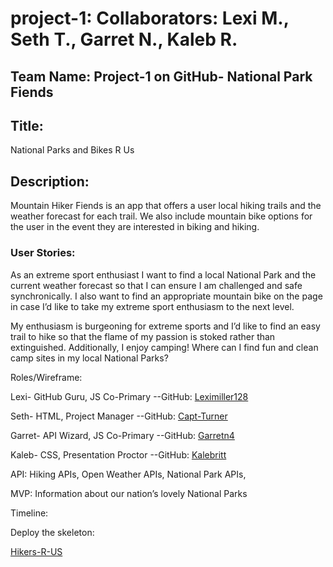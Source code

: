 # project-1: Collaborators: Lexi M., Seth T., Garret N., Kaleb R.

## Team Name: Project-1 on GitHub- National Park Fiends

## Title:

National Parks and Bikes R Us

## Description:

Mountain Hiker Fiends is an app that offers a user local hiking trails and the weather forecast for each trail. We also include mountain bike options for the user in the event they are interested in biking and hiking.

### User Stories:

As an extreme sport enthusiast I want to find a local National Park and the current weather forecast so that I can ensure I am challenged and safe synchronically.
I also want to find an appropriate mountain bike on the page in case I’d like to take my extreme sport enthusiasm to the next level.

My enthusiasm is burgeoning for extreme sports and I’d like to find an easy trail to hike so that the flame of my passion is stoked rather than extinguished.
Additionally, I enjoy camping! Where can I find fun and clean camp sites in my local National Parks?

Roles/Wireframe:

Lexi- GitHub Guru, JS Co-Primary --GitHub: [Leximiller128](https://github.com/Leximiller128)

Seth- HTML, Project Manager --GitHub: [Capt-Turner](https://github.com/Capt-Turner)

Garret- API Wizard, JS Co-Primary --GitHub: [Garretn4](https://github.com/Garretn4)

Kaleb- CSS, Presentation Proctor --GitHub: [Kalebritt](https://github.com/kalebritt)

API:
Hiking APIs,
Open Weather APIs,
National Park APIs,

MVP:
Information about our nation’s lovely National Parks

Timeline:

Deploy the skeleton:

[Hikers-R-US](https://leximiller128.github.io/project-1-Hikers-R-US/)

